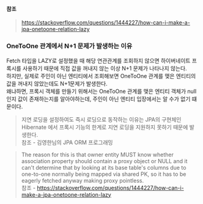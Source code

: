 #### 참조
> https://stackoverflow.com/questions/1444227/how-can-i-make-a-jpa-onetoone-relation-lazy

### OneToOne 관계에서 N+1 문제가 발생하는 이유
Fetch 타입을 LAZY로 설정했을 때 해당 연관관계를 조회하지 않으면 하이버네이트 프록시를 사용하기 때문에 직접 값을 꺼내지 않는 이상 N+1 문제가 나타나지 않는다.  
하지만, 실제로 주인이 아닌 엔티티에서 조회해보면 OneToOne 관계를 맺은 엔티티의 값을 꺼내지 않았는데도 N+1문제가 발생한다.  
왜냐하면, 프록시 객체를 만들기 위해서는 OneToOne 관계를 맺은 엔티티 객체가 null 인지 값이 존재하는지를 알아야하는데, 주인이 아닌 엔티티 입장에서는 알 수가 없기 떄문이다.  

> 지연 로딩을 설정하여도 즉시 로딩으로 동작하는 이유는 JPA의 구현체인 Hibernate 에서 프록시 기능의 한계로 지연 로딩을 지원하지 못하기 때문에 발생한다.  
> 참조 - 김영한님의 JPA ORM 프로그래밍
 
> The reason for this is that owner entity MUST know whether association property should contain a proxy object or NULL and it can't determine that by looking at its base table's columns due to one-to-one normally being mapped via shared PK, so it has to be eagerly fetched anyway making proxy pointless.  
> 참조 - https://stackoverflow.com/questions/1444227/how-can-i-make-a-jpa-onetoone-relation-lazy